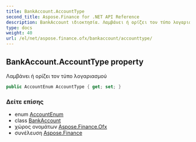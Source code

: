```yaml
---
title: BankAccount.AccountType
second_title: Aspose.Finance for .NET API Reference
description: BankAccount ιδιοκτησία. Λαμβάνει ή ορίζει τον τύπο λογαριασμού
type: docs
weight: 40
url: /el/net/aspose.finance.ofx/bankaccount/accounttype/
---
```

## BankAccount.AccountType property

Λαμβάνει ή ορίζει τον τύπο λογαριασμού

```csharp
public AccountEnum AccountType { get; set; }
```

### Δείτε επίσης

* enum [AccountEnum](../../accountenum/)
* class [BankAccount](../)
* χώρος ονομάτων [Aspose.Finance.Ofx](../../bankaccount/)
* συνέλευση [Aspose.Finance](../../../)


